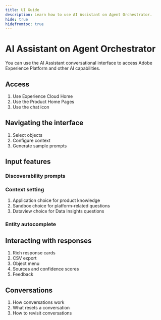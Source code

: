 ```yaml
---
title: UI Guide
description: Learn how to use AI Assistant on Agent Orchestrator.
hide: true
hidefromtoc: true
---
```

# AI Assistant on Agent Orchestrator

You can use the AI Assistant conversational interface to access Adobe Experience Platform and other AI capabilities.

## Access

1. Use Experience Cloud Home
2. Use the Product Home Pages
3. Use the chat icon

## Navigating the interface

1. Select objects
2. Configure context
3. Generate sample prompts

## Input features

### Discoverability prompts

### Context setting

1. Application choice for product knowledge
2. Sandbox choice for platform-related questions
3. Dataview choice for Data Insights questions

### Entity autocomplete

## Interacting with responses

1. Rich response cards
2. CSV export
3. Object menu
4. Sources and confidence scores
5. Feedback

## Conversations

1. How conversations work
2. What resets a conversation
3. How to revisit conversations